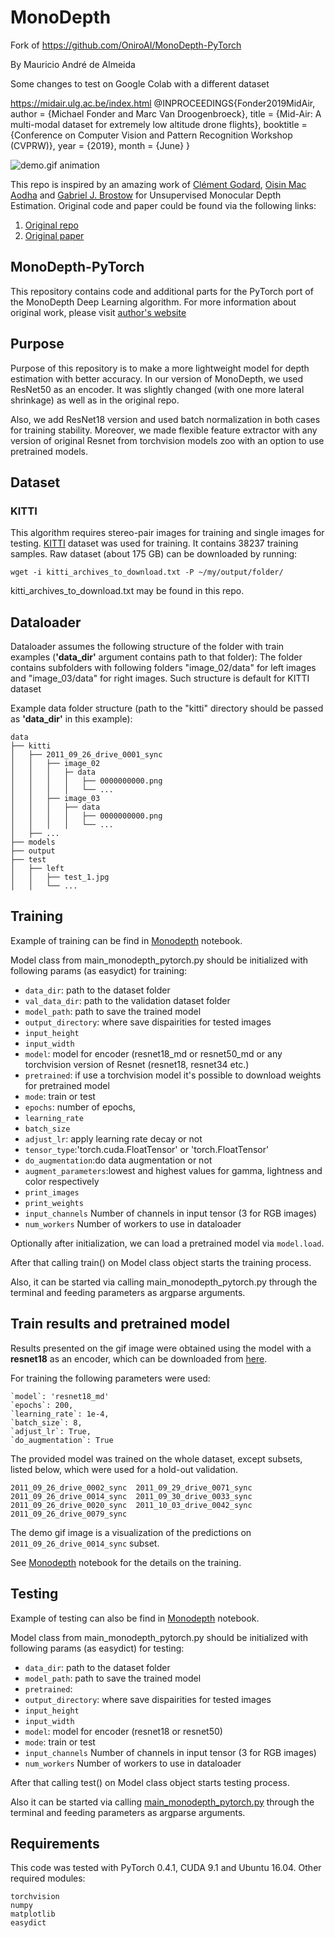 # MonoDepth


Fork of https://github.com/OniroAI/MonoDepth-PyTorch

By Mauricio André de Almeida

Some changes to test on Google Colab with a different dataset

https://midair.ulg.ac.be/index.html
@INPROCEEDINGS{Fonder2019MidAir,
author = {Michael Fonder and Marc Van Droogenbroeck},
title = {Mid-Air: A multi-modal dataset for extremely low altitude drone flights},
booktitle = {Conference on Computer Vision and Pattern Recognition Workshop (CVPRW)},
year = {2019},
month = {June}
}


![demo.gif animation](readme_images/demo.gif)

This repo is inspired by an amazing work of [Clément Godard](http://www0.cs.ucl.ac.uk/staff/C.Godard/), [Oisin Mac Aodha](http://vision.caltech.edu/~macaodha/) and [Gabriel J. Brostow](http://www0.cs.ucl.ac.uk/staff/g.brostow/) for Unsupervised Monocular Depth Estimation.
Original code and paper could be found via the following links:
1. [Original repo](https://github.com/mrharicot/monodepth)
2. [Original paper](https://arxiv.org/abs/1609.03677)

## MonoDepth-PyTorch
This repository contains code and additional parts for the PyTorch port of the MonoDepth Deep Learning algorithm. For more information about original work, please visit [author's website](http://visual.cs.ucl.ac.uk/pubs/monoDepth/)

## Purpose

Purpose of this repository is to make a more lightweight model for depth estimation with better accuracy.
In our version of MonoDepth, we used ResNet50 as an encoder. It was slightly changed (with one more lateral shrinkage) as well as in the original repo.

Also, we add ResNet18 version and used batch normalization in both cases for training stability.
Moreover, we made flexible feature extractor with any version of original Resnet from torchvision models zoo
 with an option to use pretrained models.

## Dataset
### KITTI

This algorithm requires stereo-pair images for training and single images for testing.
[KITTI](http://www.cvlibs.net/datasets/kitti/raw_data.php) dataset was used for training.
It contains 38237 training samples.
Raw dataset (about 175 GB) can be downloaded by running:
```shell
wget -i kitti_archives_to_download.txt -P ~/my/output/folder/
```
kitti_archives_to_download.txt may be found in this repo.

## Dataloader
Dataloader assumes the following structure of the folder with train examples (**'data_dir'** argument contains path to that folder):
The folder contains subfolders with following folders "image_02/data" for left images and  "image_03/data" for right images.
Such structure is default for KITTI dataset

Example data folder structure (path to the "kitti" directory should be passed as **'data_dir'** in this example):
```
data
├── kitti
│   ├── 2011_09_26_drive_0001_sync
│   │   ├── image_02
│   │   │   ├─ data
│   │   │   │   ├── 0000000000.png
│   │   │   │   └── ...
│   │   ├── image_03
│   │   │   ├── data
│   │   │   │   ├── 0000000000.png
│   │   │   │   └── ...
│   ├── ...
├── models
├── output
├── test
│   ├── left
│   │   ├── test_1.jpg
│   │   └── ...
```
    
## Training
Example of training can be find in [Monodepth](Monodepth.ipynb) notebook.

Model class from main_monodepth_pytorch.py should be initialized with following params (as easydict) for training:
 - `data_dir`: path to the dataset folder
 - `val_data_dir`: path to the validation dataset folder
 - `model_path`: path to save the trained model
 - `output_directory`: where save dispairities for tested images
 - `input_height`
 - `input_width`
 - `model`: model for encoder (resnet18_md or resnet50_md or any torchvision version of Resnet (resnet18, resnet34 etc.)
 - `pretrained`: if use a torchvision model it's possible to download weights for pretrained model
 - `mode`: train or test
 - `epochs`: number of epochs,
 - `learning_rate`
 - `batch_size`
 - `adjust_lr`: apply learning rate decay or not
 - `tensor_type`:'torch.cuda.FloatTensor' or 'torch.FloatTensor'
 - `do_augmentation`:do data augmentation or not
 - `augment_parameters`:lowest and highest values for gamma, lightness and color respectively
 - `print_images`
 - `print_weights`
 - `input_channels` Number of channels in input tensor (3 for RGB images)
 - `num_workers` Number of workers to use in dataloader

Optionally after initialization, we can load a pretrained model via `model.load`.

After that calling train() on Model class object starts the training process.

Also, it can be started via calling main_monodepth_pytorch.py through the terminal and feeding parameters as argparse arguments.

## Train results and pretrained model

Results presented on the gif image were obtained using the model with a **resnet18** as an encoder, which can be downloaded from [here](https://my.pcloud.com/publink/show?code=XZb5r97ZD7HDDlc237BMjoCbWJVYMm0FLKcy).

For training the following parameters were used:
```
`model`: 'resnet18_md'
`epochs`: 200,
`learning_rate`: 1e-4,
`batch_size`: 8,
`adjust_lr`: True,
`do_augmentation`: True
```
The provided model was trained on the whole dataset, except subsets, listed below, which were used for a hold-out validation.

```
2011_09_26_drive_0002_sync  2011_09_29_drive_0071_sync
2011_09_26_drive_0014_sync  2011_09_30_drive_0033_sync
2011_09_26_drive_0020_sync  2011_10_03_drive_0042_sync
2011_09_26_drive_0079_sync
```

The demo gif image is a visualization of the predictions on `2011_09_26_drive_0014_sync` subset.

See [Monodepth](Monodepth.ipynb) notebook for the details on the training.
    
## Testing
Example of testing can also be find in [Monodepth](Monodepth.ipynb) notebook.

Model class from main_monodepth_pytorch.py should be initialized with following params (as easydict) for testing:
 - `data_dir`: path to the dataset folder
 - `model_path`: path to save the trained model
 - `pretrained`: 
 - `output_directory`: where save dispairities for tested images
 - `input_height`
 - `input_width`
 - `model`: model for encoder (resnet18 or resnet50)
 - `mode`: train or test
 - `input_channels` Number of channels in input tensor (3 for RGB images)
 - `num_workers` Number of workers to use in dataloader
 
After that calling test() on Model class object starts testing process.

Also it can be started via calling [main_monodepth_pytorch.py](main_monodepth_pytorch.py) through the terminal and feeding parameters as argparse arguments. 
    
## Requirements
This code was tested with PyTorch 0.4.1, CUDA 9.1 and Ubuntu 16.04. Other required modules:

```
torchvision
numpy
matplotlib
easydict
```
